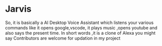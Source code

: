 # Jarvis
So, it is basically a AI Desktop Voice Assistant which listens your various commands like it opens google,vscode, it plays  music ,opens youtube and also says the present time. In short words ,it is a clone of Alexa you might say
Contributors are welcome for updation in my project
